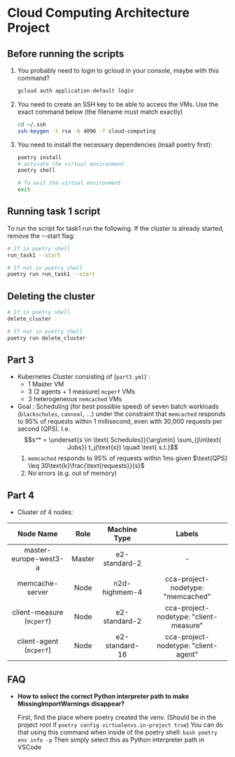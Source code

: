 # Cloud Computing Architecture Project

## Before running the scripts

1. You probably need to login to gcloud in your console, maybe with this command?
    ```bash
    gcloud auth application-default login
    ```
2. You need to create an SSH key to be able to access the VMs. Use the exact command below (the filename must match exactly)
    ```bash
    cd ~/.ssh
    ssh-keygen -t rsa -b 4096 -f cloud-computing
    ```

3. You need to install the necessary dependencies (insall poetry first):
    ```bash
    poetry install
    # activate the virtual environment
    poetry shell

    # To exit the virtual environment
    exit
    ```

## Running task 1 script

To run the script for task1 run the following. If the cluster is already started, remove the --start flag:
```bash
# If in poetry shell
run_task1 --start

# If not in poetry shell
poetry run run_task1 --start

```

## Deleting the cluster

```bash
# If in poetry shell
delete_cluster

# If not in poetry shell
poetry run delete_cluster
```

## Part 3

- Kubernetes Cluster consisting of (`part3.yml`) :
  - 1 Master VM
  - 3 (2 agents + 1 measure) `mcperf` VMs
  - 3 heterogeneous `nemcached` VMs
- Goal : Scheduling (for best possible speed) of seven batch workloads (`blackscholes`, `canneal`, ...) under the constraint that `memcached` responds to 95% of requests within 1 millisecond, even with 30,000 requests per second (QPS). I.e.
  $$s^* = \underset{s \in \text{ Schedules}}{\arg\min} \sum_{j\in\text{ Jobs}} t_j(\text{s}) \quad \text{ s.t.}$$
  1. `memcached` responds to $95\%$ of requests within $1$ms given $\text{QPS} \leq 30\text{k}\frac{\text{requests}}{s}$
  2. No errors (e.g. out of memory)

## Part 4

- Cluster of 4 nodes:

|         Node Name         |  Role  |  Machine Type  |                 Labels                 |
| :-----------------------: | :----: | :------------: | :------------------------------------: |
|   master-europe-west3-a   | Master | e2-standard-2  |                   -                    |
|      memcache-server      |  Node  | n2d-highmem-4  |   cca-project-nodetype: "memcached"    |
| client-measure (`mcperf`) |  Node  | e2-standard-2  | cca-project-nodetype: "client-measure" |
|  client-agent (`mcperf`)  |  Node  | e2-standard-16 |  cca-project-nodetype: "client-agent"  |

## FAQ
- **How to select the correct Python interpreter path to make MissingImportWarnings disappear?**

    First, find the place where poetry created the venv. (Should be in the project root if `poetry config virtualenvs.in-project true`)
    You can do that using this command when inside of the poetry shell: `bash poetry env info -p`
    Then simply select this as Python interpreter path in VSCode